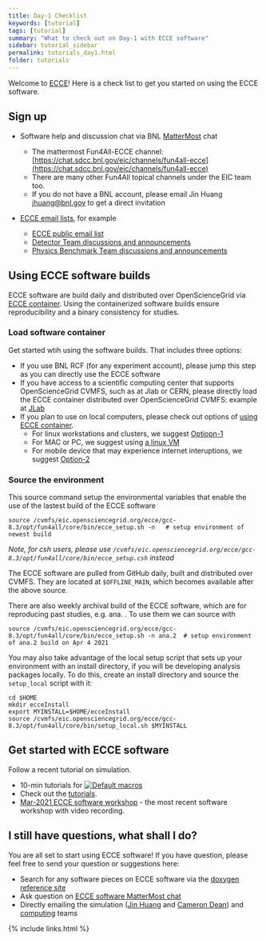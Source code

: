 ```yaml
---
title: Day-1 Checklist
keywords: [tutorial]
tags: [tutorial]
summary: "What to check out on Day-1 with ECCE software"
sidebar: tutorial_sidebar
permalink: tutorials_day1.html
folder: tutorials
---
```

 

Welcome to [ECCE](https://www.ecce-eic.org/)! Here is a check list to get you started on using the ECCE software.

## Sign up

* Software help and discussion chat via BNL [MatterMost](https://mattermost.com/download/) chat
  - The mattermost Fun4All-ECCE channel: [https://chat.sdcc.bnl.gov/eic/channels/fun4all-ecce](https://chat.sdcc.bnl.gov/eic/channels/fun4all-ecce)
  - There are many other Fun4All topical channels under the EIC team too. 
  - If you do not have a BNL account, please email Jin Huang jhuang@bnl.gov to get a direct invitation

* [ECCE email lists](https://www.ecce-eic.org/contact), for example
  - [ECCE public email list](https://lists.bnl.gov/mailman/listinfo/ecce-eic-public-l)
  - [Detector Team discussions and announcements](https://lists.bnl.gov/mailman/listinfo/ecce-eic-det-l)
  - [Physics Benchmark Team discussions and announcements](https://lists.bnl.gov/mailman/listinfo/ecce-eic-phys-l)

## Using ECCE software builds

ECCE software are build daily and distributed over OpenScienceGrid via [ECCE container](https://github.com/ECCE-EIC/Singularity). Using the containerized software builds ensure reproducibility and a binary consistency for studies. 

### Load software container

Get started wtih using the software builds. That includes three options: 
 - If you use BNL RCF (for any experiment account), please jump this step as you can directly use the ECCE software
 - If you have access to a scientific computing center that supports OpenScienceGrid CVMFS, such as at Jlab or CERN, please directly load the ECCE container distributed over  OpenScienceGrid CVMFS: example at [JLab](/tutorials_example2_JLab.html) 
 - If you plan to use on local computers, please check out options of [using ECCE container](https://github.com/ECCE-EIC/Singularity). 
   - For linux workstations and clusters, we suggest [Optiopn-1](https://github.com/ECCE-EIC/Singularity#option-1-mount-eic-cvmfs)
   - For MAC or PC, we suggest using [a linux VM](https://github.com/ECCE-EIC/Singularity/blob/master/VirtualBox.md)
   - For mobile device that may experience internet interuptions, we suggest [Option-2](https://github.com/ECCE-EIC/Singularity#option-2-download-the-eic-fun4all-build-via-https-archive)
 
### Source the environment

This source command setup the environmental variables that enable the use of the lastest build of the ECCE software
```
source /cvmfs/eic.opensciencegrid.org/ecce/gcc-8.3/opt/fun4all/core/bin/ecce_setup.sh -n   # setup environment of newest build
```
*Note, for csh users, please use `/cvmfs/eic.opensciencegrid.org/ecce/gcc-8.3/opt/fun4all/core/bin/ecce_setup.csh` instead*

The ECCE software are pulled from GitHub daily, built and distributed over CVMFS. They are located at `$OFFLINE_MAIN`, which becomes available after the above source. 

There are also weekly archival build of the ECCE software, which are for reproducing past studies, e.g. ana.<number> . To use them we can source with 
```
source /cvmfs/eic.opensciencegrid.org/ecce/gcc-8.3/opt/fun4all/core/bin/ecce_setup.sh -n ana.2  # setup environment of ana.2 build on Apr 4 2021
```

You may also take advantage of the local setup script that sets up your environment with an install directory, if you will be developing analysis packages locally. To do this, create an install directory and source the `setup_local` script with it:
```
cd $HOME
mkdir ecceInstall
export MYINSTALL=$HOME/ecceInstall
source /cvmfs/eic.opensciencegrid.org/ecce/gcc-8.3/opt/fun4all/core/bin/setup_local.sh $MYINSTALL
```

## Get started with ECCE software

Follow a recent tutorial on simulation.
* 10-min tutorials for [![Default macros](https://img.shields.io/badge/reference-macros-green.svg)](https://github.com/ECCE-EIC/macros) 
* Check out the [tutorials](/tutorials_landing_page.html).
* [Mar-2021 ECCE software workshop](https://indico.bnl.gov/event/11112/) - the most recent software workshop with video recording.


## I still have questions, what shall I do?

You are all set to start using ECCE software! If you have question, please feel free to send your question or suggestions here:
* Search for any software pieces on ECCE software via the [doxygen reference site](https://ecce-eic.github.io/doxygen/)
* Ask question on [ECCE software MatterMost chat](https://chat.sdcc.bnl.gov/eic/channels/fun4all-ecce)
* Directly emailing the simulation ([Jin Huang](mailto:jhuang@bnl.gov) and [Cameron Dean](mailto:cdean@bnl.gov)) and [computing](https://www.ecce-eic.org/members) teams


{% include links.html %}
